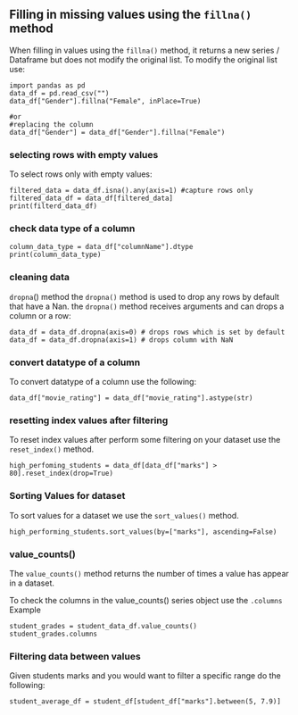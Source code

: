 ## Filling in missing values using the ``fillna()`` method
When filling in values using the ``fillna()`` method, it returns a new series / Dataframe but does not modify the original list. To modify the original list use:
```
import pandas as pd
data_df = pd.read_csv("")
data_df["Gender"].fillna("Female", inPlace=True)

#or
#replacing the column
data_df["Gender"] = data_df["Gender"].fillna("Female")
```
### selecting rows with empty values
To select rows only with empty values:
```
filtered_data = data_df.isna().any(axis=1) #capture rows only
filtered_data_df = data_df[filtered_data]
print(filterd_data_df)
```

### check data type of a column
```
column_data_type = data_df["columnName"].dtype
print(column_data_type)
```


### **cleaning data**
``dropna``() method
the ``dropna()`` method is used to drop any rows by default that have a Nan. 
the ``dropna()`` method receives arguments and can drops a column or a row:

```
data_df = data_df.dropna(axis=0) # drops rows which is set by default
data_df = data_df.dropna(axis=1) # drops column with NaN
```

### **convert datatype of a column**
To convert datatype of a column use the following:
```
data_df["movie_rating"] = data_df["movie_rating"].astype(str)

```


### **resetting index values after filtering**

To reset index values after perform some filtering on your dataset use the ``reset_index()`` method.

```
high_perfoming_students = data_df[data_df["marks"] > 80].reset_index(drop=True)
```

### **Sorting Values for dataset**
To sort values for a dataset we use the  ``sort_values()`` method.  
```
high_performing_students.sort_values(by=["marks"], ascending=False)
```

### **value_counts()**
The ``value_counts()`` method returns the number of times a value has appear in a dataset.

To check the columns in the value_counts() series object use the ``.columns`` 
Example
```
student_grades = student_data_df.value_counts()
student_grades.columns
```


### **Filtering data between values**
Given students marks and you would want to filter a specific range do the following:
```
student_average_df = student_df[student_df["marks"].between(5, 7.9)]
```